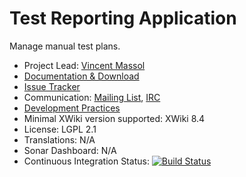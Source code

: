 # Test Reporting Application

Manage manual test plans.

* Project Lead: [Vincent Massol](http://www.xwiki.org/xwiki/bin/view/XWiki/VincentMassol)
* [Documentation & Download](https://extensions.xwiki.org/xwiki/bin/view/Extension/Test%20Reporting%20Application)
* [Issue Tracker](http://jira.xwiki.org/browse/TESTREPORT)
* Communication: [Mailing List](http://dev.xwiki.org/xwiki/bin/view/Community/MailingLists), [IRC](http://dev.xwiki.org/xwiki/bin/view/Community/IRC)
* [Development Practices](http://dev.xwiki.org)
* Minimal XWiki version supported: XWiki 8.4
* License: LGPL 2.1
* Translations: N/A
* Sonar Dashboard: N/A
* Continuous Integration Status: [![Build Status](http://ci.xwiki.org/job/XWiki%20Contrib/job/application-testreport/job/master/badge/icon)](http://ci.xwiki.org/job/XWiki%20Contrib/job/application-testreport/job/master/)
